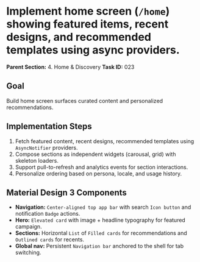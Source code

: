 # Implement home screen (`/home`) showing featured items, recent designs, and recommended templates using async providers.

**Parent Section:** 4. Home & Discovery
**Task ID:** 023

## Goal
Build home screen surfaces curated content and personalized recommendations.

## Implementation Steps
1. Fetch featured content, recent designs, recommended templates using `AsyncNotifier` providers.
2. Compose sections as independent widgets (carousal, grid) with skeleton loaders.
3. Support pull-to-refresh and analytics events for section interactions.
4. Personalize ordering based on persona, locale, and usage history.

## Material Design 3 Components
- **Navigation:** `Center-aligned top app bar` with search `Icon button` and notification `Badge` actions.
- **Hero:** `Elevated card` with image + headline typography for featured campaign.
- **Sections:** Horizontal `List` of `Filled cards` for recommendations and `Outlined cards` for recents.
- **Global nav:** Persistent `Navigation bar` anchored to the shell for tab switching.
